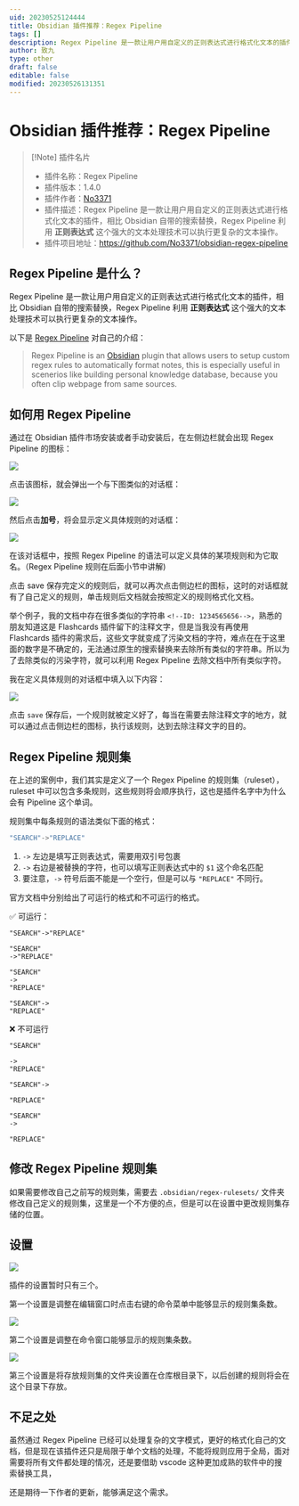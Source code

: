 ```yaml
---
uid: 20230525124444
title: Obsidian 插件推荐：Regex Pipeline
tags: []
description: Regex Pipeline 是一款让用户用自定义的正则表达式进行格式化文本的插件，相比 Obsidian 自带的搜索替换，Regex Pipeline 利用正则表达式这个强大的文本处理技术可以执行更复杂的文本操作。
author: 致九
type: other
draft: false
editable: false
modified: 20230526131351
---
```


# Obsidian 插件推荐：Regex Pipeline

> [!Note] 插件名片
> - 插件名称：Regex Pipeline
> - 插件版本：1.4.0
> - 插件作者：[No3371](https://github.com/No3371)
> - 插件描述：Regex Pipeline 是一款让用户用自定义的正则表达式进行格式化文本的插件，相比 Obsidian 自带的搜索替换，Regex Pipeline 利用 **正则表达式** 这个强大的文本处理技术可以执行更复杂的文本操作。
> - 插件项目地址：<https://github.com/No3371/obsidian-regex-pipeline>

## Regex Pipeline 是什么？

Regex Pipeline 是一款让用户用自定义的正则表达式进行格式化文本的插件，相比 Obsidian 自带的搜索替换，Regex Pipeline 利用 **正则表达式** 这个强大的文本处理技术可以执行更复杂的文本操作。

以下是 [Regex Pipeline](https://github.com/No3371/obsidian-regex-pipeline) 对自己的介绍：

> Regex Pipeline is an [Obsidian](https://obsidian.md/) plugin that allows users to setup custom regex rules to automatically format notes, this is especially useful in scenerios like building personal knowledge database, because you often clip webpage from same sources.

## 如何用 Regex Pipeline

通过在 Obsidian 插件市场安装或者手动安装后，在左侧边栏就会出现 Regex Pipeline 的图标：

![](https://cdn.pkmer.cn/images/Pasted%20image%2020230525124727.png!pkmer)

点击该图标，就会弹出一个与下图类似的对话框：

![](https://cdn.pkmer.cn/images/Pasted%20image%2020230525124749.png!pkmer)

然后点击**加号**，将会显示定义具体规则的对话框：

![](https://cdn.pkmer.cn/images/Pasted%20image%2020230525124804.png!pkmer)

在该对话框中，按照 Regex Pipeline 的语法可以定义具体的某项规则和为它取名。（Regex Pipeline 规则在后面小节中讲解)

点击 save 保存完定义的规则后，就可以再次点击侧边栏的图标，这时的对话框就有了自己定义的规则，单击规则后文档就会按照定义的规则格式化文档。

举个例子，我的文档中存在很多类似的字符串 `<!--ID: 1234565656-->`，熟悉的朋友知道这是 Flashcards 插件留下的注释文字，但是当我没有再使用 Flashcards 插件的需求后，这些文字就变成了污染文档的字符，难点在在于这里面的数字是不确定的，无法通过原生的搜索替换来去除所有类似的字符串。所以为了去除类似的污染字符，就可以利用 Regex Pipeline 去除文档中所有类似字符。

我在定义具体规则的对话框中填入以下内容：

![](https://cdn.pkmer.cn/images/Pasted%20image%2020230525124825.png!pkmer)

点击 `save` 保存后，一个规则就被定义好了，每当在需要去除注释文字的地方，就可以通过点击侧边栏的图标，执行该规则，达到去除注释文字的目的。

## Regex Pipeline 规则集

在上述的案例中，我们其实是定义了一个 Regex Pipeline 的规则集（ruleset），ruleset 中可以包含多条规则，这些规则将会顺序执行，这也是插件名字中为什么会有 Pipeline 这个单词。

规则集中每条规则的语法类似下面的格式：

```js
"SEARCH"->"REPLACE"
```

1. `->` 左边是填写正则表达式，需要用双引号包裹
2. `->` 右边是被替换的字符，也可以填写正则表达式中的 `$1` 这个命名匹配
3. 要注意，`->` 符号后面不能是一个空行，但是可以与 `"REPLACE"` 不同行。

官方文档中分别给出了可运行的格式和不可运行的格式。

✅ 可运行：

```
"SEARCH"->"REPLACE"
```

```
"SEARCH"
->"REPLACE"
```

```
"SEARCH"
->
"REPLACE"
```

```
"SEARCH"->
"REPLACE"
```

❌ 不可运行

```
"SEARCH"

->
"REPLACE"
```

```
"SEARCH"->

"REPLACE"
```

```
"SEARCH"
->

"REPLACE"
```

## 修改 Regex Pipeline 规则集

如果需要修改自己之前写的规则集，需要去 `.obsidian/regex-rulesets/` 文件夹修改自己定义的规则集，这里是一个不方便的点，但是可以在设置中更改规则集存储的位置。

## 设置

![](https://cdn.pkmer.cn/images/Pasted%20image%2020230525124844.png!pkmer)

插件的设置暂时只有三个。

第一个设置是调整在编辑窗口时点击右键的命令菜单中能够显示的规则集条数。

![](https://cdn.pkmer.cn/images/Pasted%20image%2020230525124902.png!pkmer)

第二个设置是调整在命令窗口能够显示的规则集条数。

![](https://cdn.pkmer.cn/images/Pasted%20image%2020230525124911.png!pkmer)

第三个设置是将存放规则集的文件夹设置在仓库根目录下，以后创建的规则将会在这个目录下存放。

## 不足之处

虽然通过 Regex Pipeline 已经可以处理复杂的文字模式，更好的格式化自己的文档，但是现在该插件还只是局限于单个文档的处理，不能将规则应用于全局，面对需要将所有文件都处理的情况，还是要借助 vscode 这种更加成熟的软件中的搜索替换工具，

还是期待一下作者的更新，能够满足这个需求。